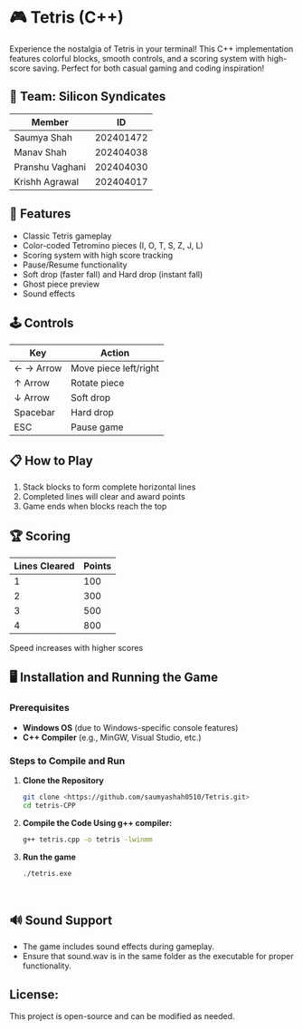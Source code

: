# 🎮 Tetris (C++)
Experience the nostalgia of Tetris in your terminal! This C++ implementation features colorful blocks, smooth controls, and a scoring system with high-score saving. Perfect for both casual gaming and coding inspiration!

## 👥 Team: Silicon Syndicates
| Member            | ID       |
|-------------------|----------|
| Saumya Shah       | 202401472|
| Manav Shah        | 202404038|
| Pranshu Vaghani   | 202404030|
| Krishh Agrawal    | 202404017|

## 🚀 Features
- Classic Tetris gameplay
- Color-coded Tetromino pieces (I, O, T, S, Z, J, L)
- Scoring system with high score tracking
- Pause/Resume functionality
- Soft drop (faster fall) and Hard drop (instant fall)
- Ghost piece preview
- Sound effects

## 🕹️ Controls
| Key          | Action                  |
|--------------|-------------------------|
| ← → Arrow    | Move piece left/right   |
| ↑ Arrow      | Rotate piece            |
| ↓ Arrow      | Soft drop               |
| Spacebar     | Hard drop               |
| ESC          | Pause game              |

## 📋 How to Play
1. Stack blocks to form complete horizontal lines
2. Completed lines will clear and award points
3. Game ends when blocks reach the top

## 🏆 Scoring
| Lines Cleared | Points |
|---------------|--------|
| 1             | 100    |
| 2             | 300    |
| 3             | 500    |
| 4             | 800    |

Speed increases with higher scores

## 🖥️ Installation and Running the Game
### Prerequisites
- **Windows OS** (due to Windows-specific console features)
- **C++ Compiler** (e.g., MinGW, Visual Studio, etc.)

### Steps to Compile and Run
1. **Clone the Repository**
   ```bash
   git clone <https://github.com/saumyashah0510/Tetris.git>
   cd tetris-CPP

2. **Compile the Code Using g++ compiler:**
    ```bash
    g++ tetris.cpp -o tetris -lwinmm

3. **Run the game**
    ```bash
    ./tetris.exe

<br>

## 🔊 Sound Support
- The game includes sound effects during gameplay.
- Ensure that sound.wav is in the same folder as the executable for proper functionality.

## License:
This project is open-source and can be modified as needed.
